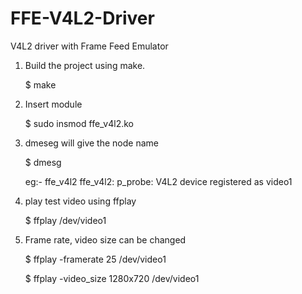 # FFE-V4L2-Driver
V4L2 driver with Frame Feed Emulator


1. Build the project using make.

	$ make


2. Insert module

	$ sudo insmod ffe_v4l2.ko


3. dmeseg will give the node name

	$ dmesg

	eg:- ffe_v4l2 ffe_v4l2: p_probe: V4L2 device registered as video1


4. play test video using ffplay

	$ ffplay /dev/video1


5. Frame rate, video size can be changed

	$ ffplay -framerate 25 /dev/video1

	$ ffplay -video_size 1280x720 /dev/video1
